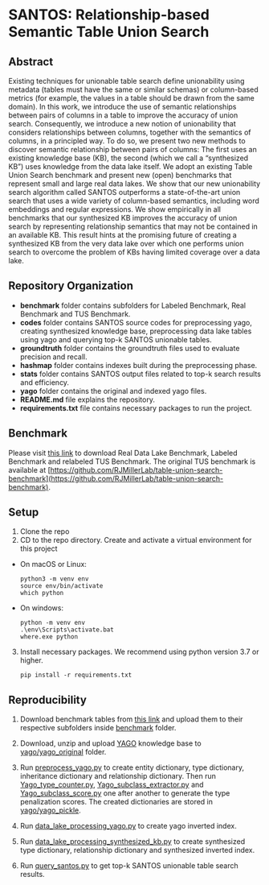 # SANTOS: Relationship-based Semantic Table Union Search

## Abstract

Existing techniques for unionable table search define unionability using metadata (tables must have the same or similar schemas) or column-based metrics (for example, the values in a table should be drawn from the same domain). In this work, we introduce the use of semantic relationships between pairs of columns in a table to improve the accuracy of union search. Consequently, we introduce a new notion of unionability that considers relationships between columns, together with the semantics of columns, in a principled way. To do so, we present two new methods to discover semantic relationship between pairs of columns: The first uses an existing knowledge base (KB), the second (which we call a “synthesized KB”) uses knowledge from the data lake itself. We adopt an existing Table Union Search benchmark and present new (open) benchmarks that represent small and large real data lakes. We show that our new unionability search algorithm called SANTOS outperforms a state-of-the-art union search that uses a wide variety of column-based semantics, including word embeddings and regular expressions. We show empirically in all benchmarks that our synthesized KB improves the accuracy of union search by representing relationship semantics that may not be contained in an available KB. This result hints at the promising future of creating a synthesized KB from the very data lake over which one performs union search to overcome
the problem of KBs having limited coverage over a data lake.

## Repository Organization

- **benchmark** folder contains subfolders for Labeled Benchmark, Real Benchmark and TUS Benchmark.
- **codes** folder contains SANTOS source codes for preprocessing yago, creating synthesized knowledge base, preprocessing data lake tables using yago and querying top-k SANTOS unionable tables.
- **groundtruth** folder contains the groundtruth files used to evaluate precision and recall.
- **hashmap** folder contains indexes built during the preprocessing phase.
- **stats** folder contains SANTOS output files related to top-k search results and efficiency.
- **yago** folder contains the original and indexed yago files.
- **README.md** file explains the repository.
- **requirements.txt** file contains necessary packages to run the project.

## Benchmark

Please visit [this link](https://drive.google.com/drive/folders/18aYj1ZwXnp4OLIsmx9khqZD0oblMp8cs?usp=sharing) to download Real Data Lake Benchmark, Labeled Benchmark and relabeled TUS Benchmark. The original TUS benchmark is available at [https://github.com/RJMillerLab/table-union-search-benchmark](https://github.com/RJMillerLab/table-union-search-benchmark).

## Setup

1. Clone the repo
2. CD to the repo directory. Create and activate a virtual environment for this project  
  * On macOS or Linux:
      ```
      python3 -m venv env
      source env/bin/activate
      which python
      ```
  * On windows:
      ```
      python -m venv env
      .\env\Scripts\activate.bat
      where.exe python
      ```

3. Install necessary packages. We recommend using python version 3.7 or higher.
   ```
   pip install -r requirements.txt
   ```

## Reproducibility

1. Download benchmark tables from [this link](https://drive.google.com/drive/folders/18aYj1ZwXnp4OLIsmx9khqZD0oblMp8cs?usp=sharing) and upload them to their respective subfolders inside [benchmark](benchmark/) folder.

2. Download, unzip and upload [YAGO](https://yago-knowledge.org/downloads/yago-4) knowledge base to [yago/yago_original](yago/yago_original) folder.

3. Run [preprocess_yago.py](codes/preprocess_yago.py) to create entity dictionary, type dictionary, inheritance dictionary and relationship dictionary. Then run [Yago_type_counter.py](codes/Yago_type_counter.py), [Yago_subclass_extractor.py](codes/Yago_subclass_extractor.py) and [Yago_subclass_score.py](codes/Yago_subclass_score.py) one after another to generate the type penalization scores. The created dictionaries are stored in [yago/yago_pickle](yago/yago_pickle/).

4. Run [data_lake_processing_yago.py](codes/data_lake_processing_yago.py) to create yago inverted index.

5. Run [data_lake_processing_synthesized_kb.py](codes/data_lake_processing_synthesized_kb.py) to create synthesized type dictionary, relationship dictionary and synthesized inverted index.

6. Run [query_santos.py](codes/query_santos.py) to get top-k SANTOS unionable table search results.